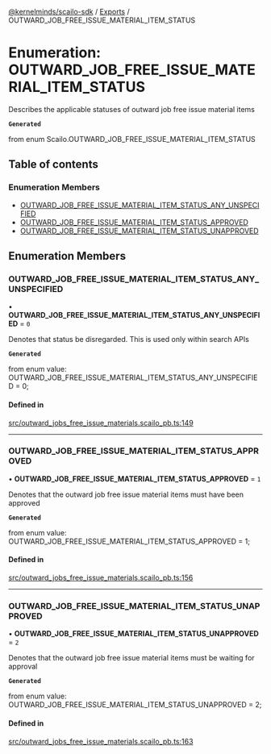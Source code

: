 [@kernelminds/scailo-sdk](../README.md) / [Exports](../modules.md) / OUTWARD\_JOB\_FREE\_ISSUE\_MATERIAL\_ITEM\_STATUS

# Enumeration: OUTWARD\_JOB\_FREE\_ISSUE\_MATERIAL\_ITEM\_STATUS

Describes the applicable statuses of outward job free issue material items

**`Generated`**

from enum Scailo.OUTWARD_JOB_FREE_ISSUE_MATERIAL_ITEM_STATUS

## Table of contents

### Enumeration Members

- [OUTWARD\_JOB\_FREE\_ISSUE\_MATERIAL\_ITEM\_STATUS\_ANY\_UNSPECIFIED](OUTWARD_JOB_FREE_ISSUE_MATERIAL_ITEM_STATUS.md#outward_job_free_issue_material_item_status_any_unspecified)
- [OUTWARD\_JOB\_FREE\_ISSUE\_MATERIAL\_ITEM\_STATUS\_APPROVED](OUTWARD_JOB_FREE_ISSUE_MATERIAL_ITEM_STATUS.md#outward_job_free_issue_material_item_status_approved)
- [OUTWARD\_JOB\_FREE\_ISSUE\_MATERIAL\_ITEM\_STATUS\_UNAPPROVED](OUTWARD_JOB_FREE_ISSUE_MATERIAL_ITEM_STATUS.md#outward_job_free_issue_material_item_status_unapproved)

## Enumeration Members

### OUTWARD\_JOB\_FREE\_ISSUE\_MATERIAL\_ITEM\_STATUS\_ANY\_UNSPECIFIED

• **OUTWARD\_JOB\_FREE\_ISSUE\_MATERIAL\_ITEM\_STATUS\_ANY\_UNSPECIFIED** = ``0``

Denotes that status be disregarded. This is used only within search APIs

**`Generated`**

from enum value: OUTWARD_JOB_FREE_ISSUE_MATERIAL_ITEM_STATUS_ANY_UNSPECIFIED = 0;

#### Defined in

[src/outward_jobs_free_issue_materials.scailo_pb.ts:149](https://github.com/scailo/ts-sdk/blob/c10a36b57201dfa5903d4b53efa1e62aa6208936/src/outward_jobs_free_issue_materials.scailo_pb.ts#L149)

___

### OUTWARD\_JOB\_FREE\_ISSUE\_MATERIAL\_ITEM\_STATUS\_APPROVED

• **OUTWARD\_JOB\_FREE\_ISSUE\_MATERIAL\_ITEM\_STATUS\_APPROVED** = ``1``

Denotes that the outward job free issue material items must have been approved

**`Generated`**

from enum value: OUTWARD_JOB_FREE_ISSUE_MATERIAL_ITEM_STATUS_APPROVED = 1;

#### Defined in

[src/outward_jobs_free_issue_materials.scailo_pb.ts:156](https://github.com/scailo/ts-sdk/blob/c10a36b57201dfa5903d4b53efa1e62aa6208936/src/outward_jobs_free_issue_materials.scailo_pb.ts#L156)

___

### OUTWARD\_JOB\_FREE\_ISSUE\_MATERIAL\_ITEM\_STATUS\_UNAPPROVED

• **OUTWARD\_JOB\_FREE\_ISSUE\_MATERIAL\_ITEM\_STATUS\_UNAPPROVED** = ``2``

Denotes that the outward job free issue material items must be waiting for approval

**`Generated`**

from enum value: OUTWARD_JOB_FREE_ISSUE_MATERIAL_ITEM_STATUS_UNAPPROVED = 2;

#### Defined in

[src/outward_jobs_free_issue_materials.scailo_pb.ts:163](https://github.com/scailo/ts-sdk/blob/c10a36b57201dfa5903d4b53efa1e62aa6208936/src/outward_jobs_free_issue_materials.scailo_pb.ts#L163)
